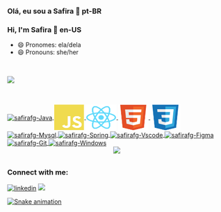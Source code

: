 <!--
**safirafg/safirafg** is a ✨ _special_ ✨ repository because its `README.md` (this file) appears on your GitHub profile.

Here are some ideas to get you started:

- 🔭 I’m currently working on ...
- 🌱 I’m currently learning ...
- 👯 I’m looking to collaborate on ...
- 🤔 I’m looking for help with ...
- 💬 Ask me about ...
- 📫 How to reach me: ...
- 😄 Pronouns: ...
- ⚡ Fun fact: ...
-->
<!-- -->


### Olá, eu sou a Safira 👋 pt-BR
### Hi, I'm Safira 👋 en-US
- 😄 Pronomes: ela/dela
- 😄 Pronouns: she/her
</a>

<!-- LINE -->
##

<!-- GITHUB STATS / MATRIX -->
</br>
<div>
  <a href="https://github.com/safirafg">
  <img height="180em" src="https://github-readme-stats.vercel.app/api?username=safirafg&show_icons=true&theme=gruvbox&include_all_commits=true&count_private=true"/>
  <!--<img alt="safira" height="180" width="360" style="border-radius:50px;" src=""> -->
</div></a>

##
  
  <!-- Languagem icons /JAVA/JS/REACT/HTML/CSS -->
<div style="display: inline_block"><br>
  <a href="https://www.java.com/pt-BR/download/help/whatis_java.html" target="_blank"> <img align="center" alt="safirafg-Java" height="60" width="70" src="https://cdn.jsdelivr.net/gh/devicons/devicon/icons/java/java-original.svg" /> </a>
  <a href="https://developer.mozilla.org/en-US/docs/Web/JavaScript" target="_blank"> <img align="center" alt="safirafg-Js" height="60" width="70" src="https://raw.githubusercontent.com/devicons/devicon/master/icons/javascript/javascript-plain.svg"/> </a>
  <a href="https://pt-br.reactjs.org/docs/getting-started.html" target="_blank"> <img align="center" alt="safirafg-React" height="60" width="70" src="https://raw.githubusercontent.com/devicons/devicon/master/icons/react/react-original.svg">
  <a href="https://www.w3.org/html/" target="_blank"> <img align="center" alt="safirafg-HTML" height="60" width="70" src="https://raw.githubusercontent.com/devicons/devicon/master/icons/html5/html5-original.svg"/> </a>
  <a href="https://www.w3schools.com/css/" target="_blank"> <img align="center" alt="safirafg-CSS" height="60" width="70" src="https://raw.githubusercontent.com/devicons/devicon/master/icons/css3/css3-original.svg"/> </a>
<!-- Languagem icons /MYSQL/SPRING/VSCODE/DOCKER/FIGMA/GIFMATRIX -->
  <a href="https://www.mysql.com/" target="_blank"> <img align="center" alt="safirafg-Mysql" height="60" width="70" src="https://cdn.jsdelivr.net/gh/devicons/devicon/icons/mysql/mysql-original-wordmark.svg" /> </a>
  <a href="https://spring.io/" target="_blank"> <img align="center" alt="safirafg-Spring" height="60" width="70" src="https://cdn.jsdelivr.net/gh/devicons/devicon/icons/spring/spring-original-wordmark.svg" /> </a>
  <a href="https://code.visualstudio.com/" target="_blank"> <img align="center" alt="safirafg-Vscode" height="60" width="70" src="https://cdn.jsdelivr.net/gh/devicons/devicon/icons/vscode/vscode-original.svg" /> </a>
  <a href="https://www.figma.com/" target="_blank"> <img align="center" alt="safirafg-Figma" height="60" width="70" src="https://cdn.jsdelivr.net/gh/devicons/devicon/icons/figma/figma-original.svg" /> </a>
<!-- OPERATIONAL SYSTEM icons /GIT/WINDOWS/LINUX -->
<a href="https://git-scm.com/" target="_blank"> <img align="center" alt="safirafg-Git" height="60" width="70" src="https://cdn.jsdelivr.net/gh/devicons/devicon/icons/git/git-original.svg" /> </a>
<a href="https://www.microsoft.com/pt-br/windows/" target="_blank"> <img align="center" alt="safirafg-Windows" height="60" width="70" src="https://cdn.jsdelivr.net/gh/devicons/devicon/icons/windows8/windows8-original.svg" /> </a>


<!-- LANGUAGES -->
  <div align="center">
  <a href="https://github.com/safirafg">
  <img height="180em" src="https://github-readme-stats.vercel.app/api/top-langs/?username=leandrowilliams&layout=compact&langs_count=7&theme=gruvbox"/>
</div>
</a>

</a>

<!-- GIF -->
<a href="https://github.com/safirafg">
<div>
<!-- <img style="margin:50px;" align="right" alt="safirafg-oTodoPoderoso-gif" height="200" style="border-radius:50px;" src=""> -->
</div>
  </a>
  
  ##
  
  <!-- SOCIAL NETWORKS  /LINKEDIN/TWITTER/INSTAGRAM/TWITCH/GMAIL -->
<h3>Connect with me:</h3>
<div> 
  <a alt="linkedin" href="https://www.linkedin.com/in/safira-felix-b49a39223/" target="_blank"><img alt="linkedin" target="_blank" src="https://img.shields.io/badge/-LinkedIn-%230077B5?style=for-the-badge&logo=linkedin&logoColor=white" target="_blank"></a>
  <a href = "mailto:felixsafira15@gmail.com"><img src="https://img.shields.io/badge/-Gmail-%23333?style=for-the-badge&logo=gmail&logoColor=white" target="_blank"></a>
</div>
    
<!-- SNAKE GAMES -->
<a href="https://github.com/safirafg">
<div> 
 
 
![Snake animation](https://github.com/safirafg/safirafg/blob/output/github-contribution-grid-snake.svg)
 
</div>
</a>
